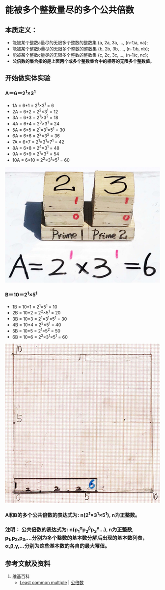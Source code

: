 # 能被多个整数量尽的多个公共倍数

## 本质定义：

- 能被某个整数a量尽的无限多个整数的整数集 {a, 2a, 3a, ..., (n-1)a, na};
- 能被某个整数b量尽的无限多个整数的整数集 {b, 2b, 3b, ..., (n-1)b, nb};
- 能被某个整数c量尽的无限多个整数的整数集 {c, 2c, 3c, ..., (n-1)c, nc};
- **公倍数的集合指的是上面两个或多个整数集合中的相等的无限多个整数值**。

## 开始做实体实验

### A＝6＝2<sup>1</sup>×3<sup>1</sup>
- 1A = 6*1 = 2<sup>1</sup>×3<sup>1</sup> = 6 
- 2A = 6*2 = 2<sup>2</sup>×3<sup>1</sup>  = 12 
- 3A = 6*3 = 2<sup>1</sup>×3<sup>2</sup>  = 18 
- 4A = 6*4 = 2<sup>3</sup>×3<sup>1</sup>  =  24 
- 5A = 6*5 = 2<sup>1</sup>×3<sup>1</sup>×5<sup>1</sup>  =  30 
- 6A = 6*6 = 2<sup>2</sup>×3<sup>2</sup>  =  36 
- 7A = 6*7 = 2<sup>1</sup>×3<sup>1</sup>×7<sup>1</sup>  =  42 
- 8A = 6*8 = 2<sup>4</sup>×3<sup>1</sup>  =  48 
- 9A = 6*9 = 2<sup>1</sup>×3<sup>3</sup>  =  54 
- 10A = 6*10 = 2<sup>2</sup>×3<sup>1</sup>×5<sup>1</sup>  =  60 

![](/images/数论/基本数和合成数/能被多个整数量尽的多个公共倍数/1a1.jpg)

### B＝10＝2<sup>1</sup>×5<sup>1</sup>
- 1B = 10*1 = 2<sup>1</sup>×5<sup>1</sup> = 10
- 2B = 10*2 = 2<sup>2</sup>×5<sup>1</sup> = 20 
- 3B = 10*3 = 2<sup>1</sup>×3<sup>1</sup>×5<sup>1</sup> = 30 
- 4B = 10*4 = 2<sup>3</sup>×5<sup>1</sup> = 40 
- 5B = 10*5 = 2<sup>1</sup>×5<sup>2</sup> = 50 
- 6B = 10*6 = 2<sup>2</sup>×3<sup>1</sup>×5<sup>1</sup> = 60 

![](/images/数论/基本数和合成数/能被多个整数量尽的多个公共倍数/2a1.jpg)

### A和B的多个公共倍数的表达式为: n(2<sup>1</sup>×3<sup>1</sup>×5<sup>1</sup>), n为正整数。
### 注明： 公共倍数的表达式为: n(p<sub>1</sub><sup>α</sup>p<sub>2</sub><sup>β</sup>p<sub>3</sub><sup>γ</sup>...), n为正整数, p<sub>1</sub>,p<sub>2</sub>,p<sub>3</sub>,...分别为多个整数的基本数分解后出现的基本数列表，α,β,γ,...分别为这些基本数的各自的最大幂值。

## 参考文献及资料

1. 维基百科
	- [Least common multiple](https://en.wikipedia.org/wiki/Least_common_multiple) | [公倍数](https://zh.wikipedia.org/wiki/公倍数) 





